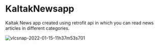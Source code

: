 # KaltakNewsapp
Kaltak News app created using retrofit api in which you can read news articles in different categories.

![vlcsnap-2022-01-15-11h37m53s701](https://user-images.githubusercontent.com/83482460/149611796-d6d55dcc-7cf6-4092-95b7-ad8a4d1a5194.png)
